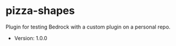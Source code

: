 # pizza-shapes

Plugin for testing Bedrock with a custom plugin on a personal repo.
- Version: 1.0.0